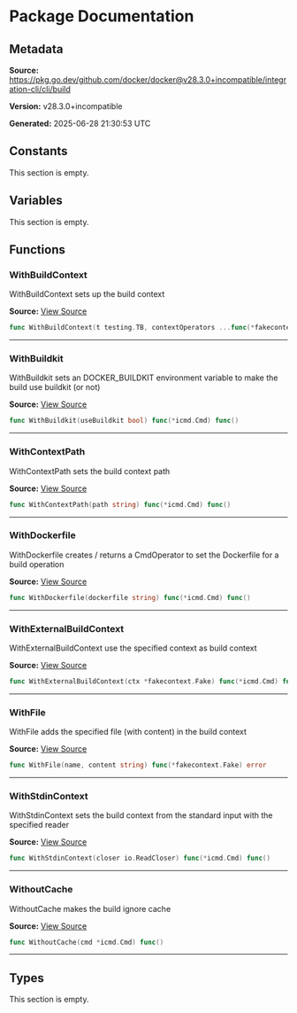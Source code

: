 # Package Documentation

## Metadata

**Source:** https://pkg.go.dev/github.com/docker/docker@v28.3.0+incompatible/integration-cli/cli/build

**Version:** v28.3.0+incompatible

**Generated:** 2025-06-28 21:30:53 UTC

## Constants

This section is empty.

## Variables

This section is empty.

## Functions

### WithBuildContext

WithBuildContext sets up the build context

**Source:** [View Source](https://github.com/docker/docker/blob/v28.3.0/integration-cli/cli/build/build.go#L73)  

```go
func WithBuildContext(t testing.TB, contextOperators ...func(*fakecontext.Fake) error) func(*icmd.Cmd) func()
```

---

### WithBuildkit

WithBuildkit sets an DOCKER_BUILDKIT environment variable to make the build use buildkit (or not)

**Source:** [View Source](https://github.com/docker/docker/blob/v28.3.0/integration-cli/cli/build/build.go#L35)  

```go
func WithBuildkit(useBuildkit bool) func(*icmd.Cmd) func()
```

---

### WithContextPath

WithContextPath sets the build context path

**Source:** [View Source](https://github.com/docker/docker/blob/v28.3.0/integration-cli/cli/build/build.go#L56)  

```go
func WithContextPath(path string) func(*icmd.Cmd) func()
```

---

### WithDockerfile

WithDockerfile creates / returns a CmdOperator to set the Dockerfile for a build operation

**Source:** [View Source](https://github.com/docker/docker/blob/v28.3.0/integration-cli/cli/build/build.go#L26)  

```go
func WithDockerfile(dockerfile string) func(*icmd.Cmd) func()
```

---

### WithExternalBuildContext

WithExternalBuildContext use the specified context as build context

**Source:** [View Source](https://github.com/docker/docker/blob/v28.3.0/integration-cli/cli/build/build.go#L64)  

```go
func WithExternalBuildContext(ctx *fakecontext.Fake) func(*icmd.Cmd) func()
```

---

### WithFile

WithFile adds the specified file (with content) in the build context

**Source:** [View Source](https://github.com/docker/docker/blob/v28.3.0/integration-cli/cli/build/build.go#L84)  

```go
func WithFile(name, content string) func(*fakecontext.Fake) error
```

---

### WithStdinContext

WithStdinContext sets the build context from the standard input with the specified reader

**Source:** [View Source](https://github.com/docker/docker/blob/v28.3.0/integration-cli/cli/build/build.go#L14)  

```go
func WithStdinContext(closer io.ReadCloser) func(*icmd.Cmd) func()
```

---

### WithoutCache

WithoutCache makes the build ignore cache

**Source:** [View Source](https://github.com/docker/docker/blob/v28.3.0/integration-cli/cli/build/build.go#L50)  

```go
func WithoutCache(cmd *icmd.Cmd) func()
```

---

## Types

This section is empty.

